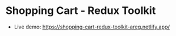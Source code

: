 # Shopping Cart - Redux Toolkit

- Live demo:
  https://shopping-cart-redux-toolkit-areg.netlify.app/
